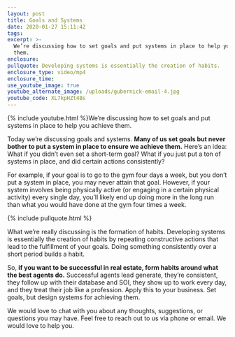 ```yaml
---
layout: post
title: Goals and Systems
date: 2020-01-27 15:11:42
tags:
excerpt: >-
  We’re discussing how to set goals and put systems in place to help you achieve
  them.
enclosure:
pullquote: Developing systems is essentially the creation of habits.
enclosure_type: video/mp4
enclosure_time:
use_youtube_image: true
youtube_alternate_image: /uploads/gubernick-email-4.jpg
youtube_code: XL7kpHZt4Bs
---
```


{% include youtube.html %}We’re discussing how to set goals and put systems in place to help you achieve them.

Today we’re discussing goals and systems. **Many of us set goals but never bother to put a system in place to ensure we achieve them.** Here’s an idea: What if you didn’t even set a short-term goal? What if you just put a ton of systems in place, and did certain actions consistently?&nbsp;

For example, if your goal is to go to the gym four days a week, but you don’t put a system in place, you may never attain that goal. However, if your system involves being physically active (or engaging in a certain physical activity) every single day, you’ll likely end up doing more in the long run than what you would have done at the gym four times a week.&nbsp;

{% include pullquote.html %}

What we’re really discussing is the formation of habits. Developing systems is essentially the creation of habits by repeating constructive actions that lead to the fulfillment of your goals. Doing something consistently over a short period builds a habit.&nbsp;

So, **if you want to be successful in real estate, form habits around what the best agents do.** Successful agents lead generate, they’re consistent, they follow up with their database and SOI, they show up to work every day, and they treat their job like a profession. Apply this to your business. Set goals, but design systems for achieving them.&nbsp;

We would love to chat with you about any thoughts, suggestions, or questions you may have. Feel free to reach out to us via phone or email. We would love to help you.&nbsp;
